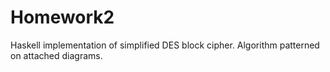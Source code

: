 # Homework2

Haskell implementation of simplified DES block cipher. Algorithm patterned on attached diagrams.
